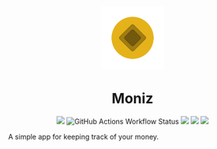 <p align="center">
    <img src="assets/coin4.png" height="128">
    <h1 align="center">Moniz</h1>
</p>

<p align="center">
  <a href="https://github.com/RetroMusicPlayer/RetroMusicPlayer" style="text-decoration:none" area-label="Android">
    <img src="https://img.shields.io/badge/Platform-Android-green.svg">
  </a>
    <img alt="GitHub Actions Workflow Status" src="https://img.shields.io/github/actions/workflow/status/rishabh-os/moniz/.github%2Fworkflows%2Fmain.yaml"/>
    <img src="https://img.shields.io/badge/minSdkVersion-21-green.svg">
  <a href="https://play.google.com/store/apps/details?id=code.name.monkey.retromusic" style="text-decoration:none" area-label="Play Store">
    <img src="https://img.shields.io/badge/Download-Google_Play-green.svg">
  </a>
  <a href="https://github.com/rishabh-os/moniz/blob/master/LICENSE" style="text-decoration:none" area-label="License: GPL v2">
    <img src="https://img.shields.io/badge/License-GPL%20v2-blue.svg">
  </a>

</p>

A simple app for keeping track of your money.
